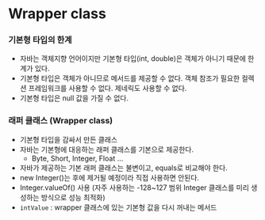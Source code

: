 # Wrapper class

### 기본형 타입의 한계
- 자바는 객체지향 언어이지만 기본형 타입(int, double)은 객체가 아니기 때문에 한계가 있다.
- 기본형 타입은 객체가 아니므로 메서드를 제공할 수 없다. 객체 참조가 필요한 컬렉션 프레임워크를 사용할 수 없다. 제네릭도 사용할 수 없다.
- 기본형 타입은 null 값을 가질 수 없다.

### 래퍼 클래스 (Wrapper class)
- 기본형 타입을 감싸서 만든 클래스
- 자바는 기본형에 대응하는 래퍼 클래스를 기본으로 제공한다.
    - Byte, Short, Integer, Float …
- 자바가 제공하는 기본 래퍼 클래스는 불변이고, equals로 비교해야 한다.
- new Integer()는 후에 제거될 예정이라 직접 사용하면 안된다.
- Integer.valueOf() 사용
  (자주 사용하는 -128~127 범위 Integer 클래스를 미리 생성하는 방식으로 성능 최적화)
- `intValue` : wrapper 클래스에 있는 기본형 값을 다시 꺼내는 메서드
